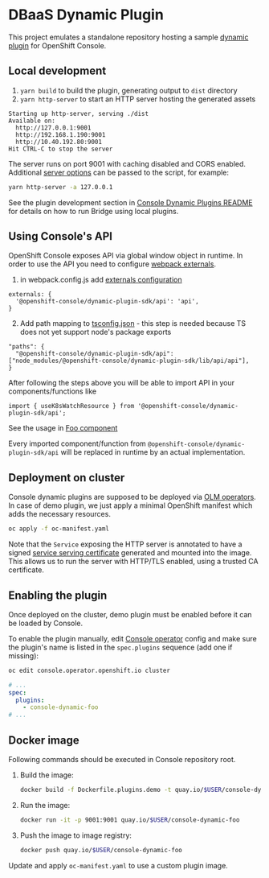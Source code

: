 # DBaaS Dynamic Plugin

This project emulates a standalone repository hosting a sample
[dynamic plugin](https://github.com/openshift/console/tree/master/frontend/packages/console-dynamic-plugin-sdk/README.md) for OpenShift Console.

## Local development

1. `yarn build` to build the plugin, generating output to `dist` directory
2. `yarn http-server` to start an HTTP server hosting the generated assets

```
Starting up http-server, serving ./dist
Available on:
  http://127.0.0.1:9001
  http://192.168.1.190:9001
  http://10.40.192.80:9001
Hit CTRL-C to stop the server
```

The server runs on port 9001 with caching disabled and CORS enabled. Additional
[server options](https://github.com/http-party/http-server#available-options) can be passed to
the script, for example:

```sh
yarn http-server -a 127.0.0.1
```

See the plugin development section in
[Console Dynamic Plugins README](https://github.com/openshift/console/tree/master/frontend/packages/console-dynamic-plugin-sdk/README.md) for details
on how to run Bridge using local plugins.

## Using Console's API
OpenShift Console exposes API via global window object in runtime. In order to use the API you need to configure [webpack externals](https://webpack.js.org/configuration/externals).

1. in webpack.config.js add [externals configuration](https://github.com/rawagner/console-dynamic-foo/blob/wp_externals/webpack.config.ts#L40-L42)
```
externals: {
  '@openshift-console/dynamic-plugin-sdk/api': 'api',
}
```
2. Add path mapping to [tsconfig.json](https://github.com/rawagner/console-dynamic-foo/blob/wp_externals/tsconfig.json#L11-L14) - this step is needed because TS does not yet support node's package exports
```
"paths": {
  "@openshift-console/dynamic-plugin-sdk/api": ["node_modules/@openshift-console/dynamic-plugin-sdk/lib/api/api"],
}
```

After following the steps above you will be able to import API in your components/functions like

```
import { useK8sWatchResource } from '@openshift-console/dynamic-plugin-sdk/api';
```
See the usage in [Foo component](https://github.com/rawagner/console-dynamic-foo/blob/wp_externals/src/components/Foo.tsx)

Every imported component/function from `@openshift-console/dynamic-plugin-sdk/api` will be replaced in runtime by an actual implementation.



## Deployment on cluster

Console dynamic plugins are supposed to be deployed via [OLM operators](https://github.com/operator-framework).
In case of demo plugin, we just apply a minimal OpenShift manifest which adds the necessary resources.

```sh
oc apply -f oc-manifest.yaml
```

Note that the `Service` exposing the HTTP server is annotated to have a signed
[service serving certificate](https://docs.openshift.com/container-platform/4.6/security/certificates/service-serving-certificate.html)
generated and mounted into the image. This allows us to run the server with HTTP/TLS enabled, using
a trusted CA certificate.

## Enabling the plugin

Once deployed on the cluster, demo plugin must be enabled before it can be loaded by Console.

To enable the plugin manually, edit [Console operator](https://github.com/openshift/console-operator)
config and make sure the plugin's name is listed in the `spec.plugins` sequence (add one if missing):

```sh
oc edit console.operator.openshift.io cluster
```

```yaml
# ...
spec:
  plugins:
    - console-dynamic-foo
# ...
```

## Docker image

Following commands should be executed in Console repository root.

1. Build the image:
   ```sh
   docker build -f Dockerfile.plugins.demo -t quay.io/$USER/console-dynamic-foo .
   ```
2. Run the image:
   ```sh
   docker run -it -p 9001:9001 quay.io/$USER/console-dynamic-foo
   ```
3. Push the image to image registry:
   ```sh
   docker push quay.io/$USER/console-dynamic-foo
   ```

Update and apply `oc-manifest.yaml` to use a custom plugin image.
